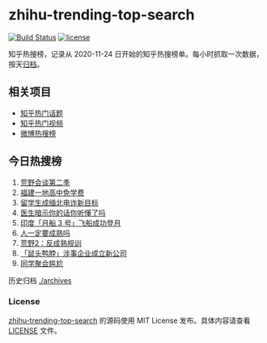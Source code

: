 # zhihu-trending-top-search

[![Build Status](https://github.com/justjavac/zhihu-trending-top-search/workflows/ci/badge.svg?branch=main)](https://github.com/justjavac/zhihu-trending-top-search/actions)
[![license](https://img.shields.io/github/license/justjavac/zhihu-trending-top-search)](https://github.com/justjavac/zhihu-trending-top-search/blob/main/LICENSE)

知乎热搜榜，记录从 2020-11-24 日开始的知乎热搜榜单。每小时抓取一次数据，按天[归档](./archives)。

## 相关项目

- [知乎热门话题](https://github.com/justjavac/zhihu-trending-hot-questions)
- [知乎热门视频](https://github.com/justjavac/zhihu-trending-hot-video)
- [微博热搜榜](https://github.com/justjavac/weibo-trending-hot-search)

## 今日热搜榜

<!-- BEGIN -->
<!-- 最后更新时间 Thu Aug 24 2023 12:07:52 GMT+0800 (China Standard Time) -->

1. [荒野会谈第二季](https://www.zhihu.com/search?q=%E8%8D%92%E9%87%8E%E4%BC%9A%E8%B0%88%E7%AC%AC%E4%BA%8C%E5%AD%A3)
1. [福建一地高中免学费](https://www.zhihu.com/search?q=%E7%A6%8F%E5%BB%BA%E4%B8%80%E5%9C%B0%E9%AB%98%E4%B8%AD%E5%85%8D%E5%AD%A6%E8%B4%B9)
1. [留学生成缅北电诈新目标](https://www.zhihu.com/search?q=%E7%95%99%E5%AD%A6%E7%94%9F%E6%88%90%E7%BC%85%E5%8C%97%E7%94%B5%E8%AF%88%E6%96%B0%E7%9B%AE%E6%A0%87)
1. [医生暗示你的话你听懂了吗](https://www.zhihu.com/search?q=%E5%8C%BB%E7%94%9F%E6%9A%97%E7%A4%BA%E4%BD%A0%E7%9A%84%E8%AF%9D%E4%BD%A0%E5%90%AC%E6%87%82%E4%BA%86%E5%90%97)
1. [印度「月船 3 号」飞船成功登月](https://www.zhihu.com/search?q=%E5%8D%B0%E5%BA%A6%E3%80%8C%E6%9C%88%E8%88%B9%203%20%E5%8F%B7%E3%80%8D%E9%A3%9E%E8%88%B9%E6%88%90%E5%8A%9F%E7%99%BB%E6%9C%88)
1. [人一定要成熟吗](https://www.zhihu.com/search?q=%E4%BA%BA%E4%B8%80%E5%AE%9A%E8%A6%81%E6%88%90%E7%86%9F%E5%90%97)
1. [荒野2：反成熟规训](https://www.zhihu.com/search?q=%E8%8D%92%E9%87%8E2%EF%BC%9A%E5%8F%8D%E6%88%90%E7%86%9F%E8%A7%84%E8%AE%AD)
1. [「鼠头鸭脖」涉事企业成立新公司](https://www.zhihu.com/search?q=%E3%80%8C%E9%BC%A0%E5%A4%B4%E9%B8%AD%E8%84%96%E3%80%8D%E6%B6%89%E4%BA%8B%E4%BC%81%E4%B8%9A%E6%88%90%E7%AB%8B%E6%96%B0%E5%85%AC%E5%8F%B8)
1. [同学聚会尴尬](https://www.zhihu.com/search?q=%E5%90%8C%E5%AD%A6%E8%81%9A%E4%BC%9A%E5%B0%B4%E5%B0%AC)

<!-- END -->

历史归档 [./archives](./archives)

### License

[zhihu-trending-top-search](https://github.com/justjavac/zhihu-trending-top-search) 的源码使用 MIT License
发布。具体内容请查看 [LICENSE](./LICENSE) 文件。

